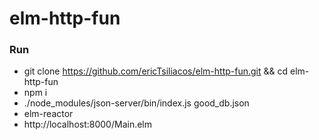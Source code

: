 # elm-http-fun

### Run
* git clone https://github.com/ericTsiliacos/elm-http-fun.git && cd elm-http-fun
* npm i
* ./node_modules/json-server/bin/index.js good_db.json
* elm-reactor
* http://localhost:8000/Main.elm
